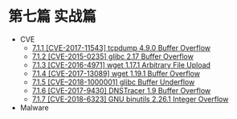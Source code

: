 # 第七篇 实战篇

* CVE
  * [7.1.1 [CVE-2017-11543] tcpdump 4.9.0 Buffer Overflow](7.1.1_tcpdump_2017-11543.md)
  * [7.1.2 [CVE-2015-0235] glibc 2.17 Buffer Overflow](7.1.2_glibc_2015-0235.md)
  * [7.1.3 [CVE-2016-4971] wget 1.17.1 Arbitrary File Upload](7.1.3_wget_2016-4971.md)
  * [7.1.4 [CVE-2017-13089] wget 1.19.1 Buffer Overflow](7.1.4_wget_2017-13089.md)
  * [7.1.5 [CVE–2018-1000001] glibc Buffer Underflow](7.1.5_glibc_2018-1000001.md)
  * [7.1.6 [CVE-2017-9430] DNSTracer 1.9 Buffer Overflow](7.1.6_dnstracer_2017-9430.md)
  * [7.1.7 [CVE-2018-6323] GNU binutils 2.26.1 Integer Overflow](7.1.7_binutils_2018-6323.md)
* Malware
